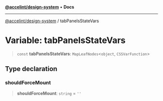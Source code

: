[**@accelint/design-system**](../README.md) • **Docs**

***

[@accelint/design-system](../README.md) / tabPanelsStateVars

# Variable: tabPanelsStateVars

> `const` **tabPanelsStateVars**: `MapLeafNodes`\<`object`, `CSSVarFunction`\>

## Type declaration

### shouldForceMount

> **shouldForceMount**: `string` = `''`
